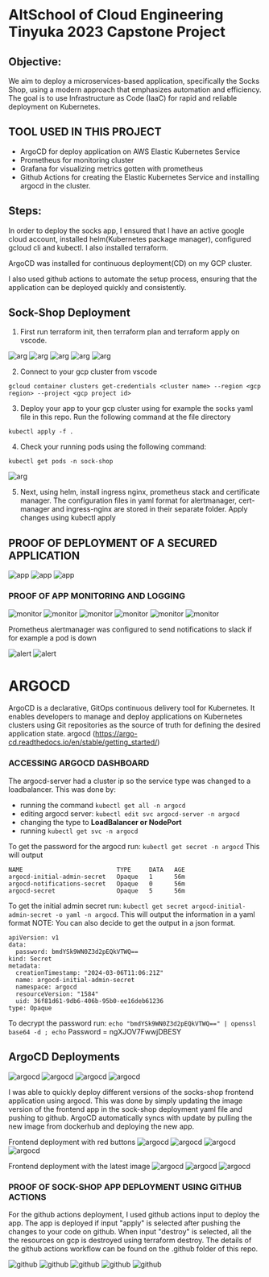 # AltSchool of Cloud Engineering Tinyuka 2023 Capstone Project 

## Objective:

We aim to deploy a microservices-based application, specifically the Socks Shop, using a modern approach that emphasizes automation and efficiency. The goal is to use Infrastructure as Code (IaaC) for rapid and reliable deployment on Kubernetes.

## TOOL USED IN THIS PROJECT
- ArgoCD for deploy application on AWS Elastic Kubernetes Service
- Prometheus for monitoring cluster
- Grafana for visualizing metrics gotten with prometheus
- Github Actions for creating the Elastic Kubernetes Service and installing argocd in the cluster.

## Steps:
In order to deploy the socks app, I ensured that I have an active google cloud account, installed helm(Kubernetes package manager), configured gcloud cli and kubectl. I also installed terraform.

ArgoCD was installed for continuous deployment(CD) on my GCP cluster. 

I also used github actions to automate the setup process, ensuring that the application can be deployed quickly and consistently.

## Sock-Shop Deployment
1. First run terraform init, then terraform plan and terraform apply on vscode.

![arg](./Images/gcp5.jpg)
![arg](./Images/gcp2.jpg)
![arg](./Images/gcp3.jpg)
![arg](./Images/gcp4.jpg)
![arg](./Images/gcp1.jpg)


2. Connect to your gcp cluster from vscode
````
gcloud container clusters get-credentials <cluster name> --region <gcp region> --project <gcp project id>
````
3. Deploy your app to your gcp cluster using for example the socks yaml file in this repo. Run the following command at the file directory

````
kubectl apply -f .
````

4. Check your running pods using the following command:
````
kubectl get pods -n sock-shop
````

![arg](./Images/p1.jpg)

5. Next, using helm, install ingress nginx, prometheus stack and certificate manager. The configuration files in yaml format for alertmanager, cert-manager and ingress-nginx are stored in their separate folder. Apply changes using kubectl apply 

## PROOF OF DEPLOYMENT OF A SECURED APPLICATION
![app](./Images/sock2.jpg)
![app](./Images/sock1.jpg)
![app](./Images/sock3.jpg)

### PROOF OF APP MONITORING AND LOGGING
![monitor](./Images/prometheus4.jpg)
![monitor](./Images/prometheus2.jpg)
![monitor](./Images/prometheus.jpg)
![monitor](./Images/grafana5.jpg)
![monitor](./Images/grafana.jpg)
![monitor](./Images/grafana2.jpg)

Prometheus alertmanager was configured to send notifications to slack if for example a pod is down


![alert](./Images/prometheus3.jpg)
![alert](./Images/slack1.jpg)


# ARGOCD 
ArgoCD is a declarative, GitOps continuous delivery tool for Kubernetes. It enables developers to manage and deploy applications on Kubernetes clusters using Git repositories as the source of truth for defining the desired application state. argocd (https://argo-cd.readthedocs.io/en/stable/getting_started/)


### ACCESSING ARGOCD DASHBOARD
The argocd-server had a cluster ip so the service type was changed to a loadbalancer. This was done by:
- running the command `kubectl get all -n argocd`
- editing argocd server: `kubectl edit svc argocd-server -n argocd`
- changing the type to **LoadBalancer or NodePort**
- running `kubectl get svc -n argocd`

To get the password for the argocd run:
`kubectl get secret -n argocd`
This will output
```
NAME                          TYPE     DATA   AGE
argocd-initial-admin-secret   Opaque   1      56m
argocd-notifications-secret   Opaque   0      56m
argocd-secret                 Opaque   5      56m

```
To get the initial admin secret run:
`kubectl get secret argocd-initial-admin-secret -o yaml -n argocd`. This will output the information in a yaml format
NOTE: You can also decide to get the output in a json format.

```
apiVersion: v1
data:
  password: bmdYSk9WN0Z3d2pEQkVTWQ==
kind: Secret
metadata:
  creationTimestamp: "2024-03-06T11:06:21Z"
  name: argocd-initial-admin-secret
  namespace: argocd
  resourceVersion: "1584"
  uid: 36f81d61-9db6-406b-95b0-ee16deb61236
type: Opaque

```
To decrypt the password run:
`echo "bmdYSk9WN0Z3d2pEQkVTWQ==" | openssl base64 -d ; echo`
Password = ngXJOV7FwwjDBESY


## ArgoCD Deployments

![argocd](./Images/argocd1.jpg)
![argocd](./Images/argocd2.jpg)
![argocd](./Images/argocd3.jpg)
![argocd](./Images/argocd4.jpg)

I was able to quickly deploy different versions of the socks-shop frontend application using argocd. This was done by simply updating the image version of the frontend app in the sock-shop deployment yaml file and pushing to github. ArgoCD automatically syncs with update by pulling the new image from dockerhub and deploying the new app.

Frontend deployment with red buttons
![argocd](./Images/argocd5.jpg)
![argocd](./Images/argocd6.jpg)
![argocd](./Images/argocd11.jpg)
![argocd](./Images/argocd12.jpg)

Frontend deployment with the latest image
![argocd](./Images/argocd8.jpg)
![argocd](./Images/argocd9.jpg)
![argocd](./Images/argocd10.jpg)


### PROOF OF SOCK-SHOP APP DEPLOYMENT USING GITHUB ACTIONS

For the github actions deployment, I used github actions input to deploy the app. The app is deployed if input "apply" is selected after pushing the changes to your code on github. When input "destroy" is selected, all the the resources on gcp is destroyed using terraform destroy. The details of the github actions workflow can be found on the .github folder of this repo.

![github](./Images/git2.jpg)
![github](./Images/git3.jpg)
![github](./Images/git4.jpg)
![github](./Images/git5.jpg)
![github](./Images/git6.jpg)